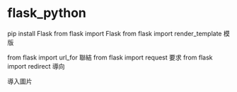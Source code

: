 # flask_python
pip install Flask
from flask import Flask
from flask import render_template  模版

from flask import url_for 聯結
from flask import request 要求
from flask import redirect 導向

導入圖片
